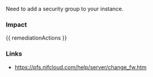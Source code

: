 
Need to add a security group to your instance.


### Impact
<!-- Add Impact here -->

<!-- DO NOT CHANGE -->
{{ remediationActions }}

### Links
- https://pfs.nifcloud.com/help/server/change_fw.htm


